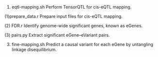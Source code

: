 1. eqtl-mapping.sh
Perform TensorQTL for cis-eQTL mapping.

(1)prepare_data.r
Prepare input files for cis-eQTL mapping.
  
(2) FDR.r
Identify genome-wide significant genes, known as eGenes.
  
(3) pairs.py
Extract significant eGene–eVariant pairs.

3. fine-mapping.sh
Predict a causal variant for each eGene by untangling linkage disequilibrium.
